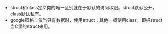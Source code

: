 - struct和class定义类的唯一区别就在于默认的访问权限。struct默认公开，class默认私有。
- google风格：仅当只有数据时，使用struct；其他一概使用class。即把struct当C里的struct来用。